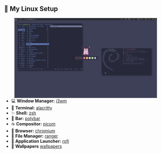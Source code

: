  <h2 align="left">🍙 My Linux Setup </h2> 
  <img src="./screenshots/Rice.png" align="right" width="470px">     
<br>

- 💻 **Window Manager:** [i3wm](https://github.com/i3/i3/) 
- 🦧 **Terminal:** [alacritty](https://github.com/alacritty/alacritty)
- ✨ **Shell:** [zsh](https://www.zsh.org/)
- 🔭 **Bar:** [polybar](https://github.com/polybar/polybar)
- ☕ **Compositor:** [picom](https://github.com/yshui/picom)
- 🌊 **Browser:** [chromium](https://github.com/chromium/chromium)
- 📂 **File Manager:** [ranger](https://github.com/ranger/ranger)
- 🚀 **Application Launcher:** [rofi](https://github.com/davatorium/rofi)
- 🧻  **Wallpapers** [wallpapers](https://github.com/catppuccin/wallpapers)

